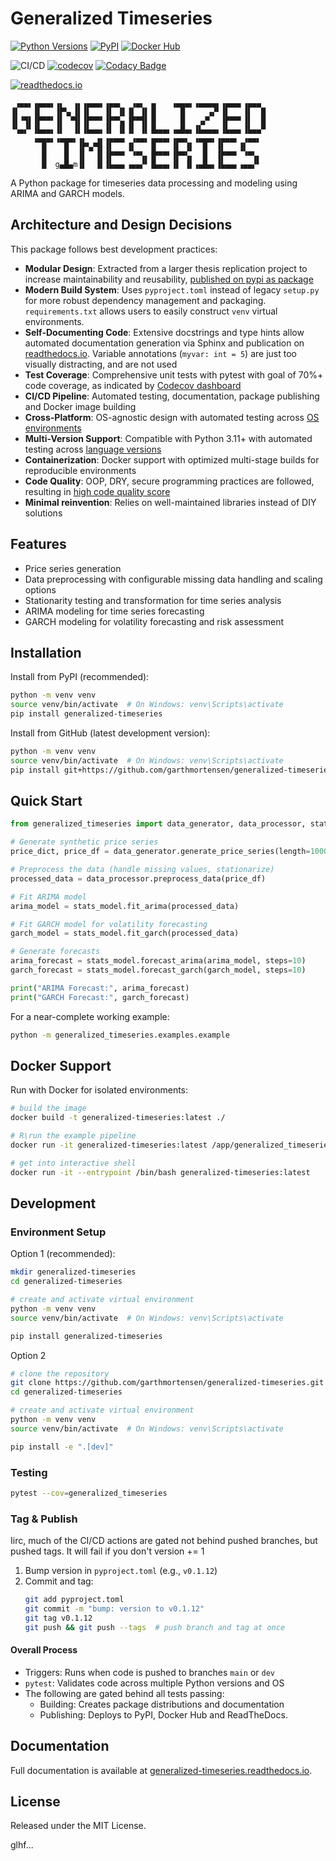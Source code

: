 # Generalized Timeseries

[![Python Versions](https://img.shields.io/pypi/pyversions/generalized-timeseries)]((https://pypi.org/project/generalized-timeseries/))
[![PyPI](https://img.shields.io/pypi/v/generalized-timeseries?color=blue&label=PyPI)](https://pypi.org/project/generalized-timeseries/)
[![Docker Hub](https://img.shields.io/badge/Docker%20Hub-generalized--timeseries-blue)](https://hub.docker.com/r/goattheprofessionalmeower/generalized-timeseries)

![CI/CD](https://github.com/garthmortensen/garch/actions/workflows/execute_CICD.yml/badge.svg) 
[![codecov](https://codecov.io/gh/garthmortensen/generalized-timeseries/graph/badge.svg?token=L1L5OBSF3Z)](https://codecov.io/gh/garthmortensen/generalized-timeseries)
[![Codacy Badge](https://app.codacy.com/project/badge/Grade/a55633cfb8324f379b0b5ec16f03c268)](https://app.codacy.com/gh/garthmortensen/generalized-timeseries/dashboard?utm_source=gh&utm_medium=referral&utm_content=&utm_campaign=Badge_grade)

[![readthedocs.io](https://img.shields.io/readthedocs/generalized-timeseries)](https://generalized-timeseries.readthedocs.io/en/latest/)

```ascii
 ▗▄▄▖▗▄▄▄▖▗▖  ▗▖▗▄▄▄▖▗▄▄▖  ▗▄▖ ▗▖   ▗▄▄▄▖▗▄▄▄▄▖▗▄▄▄▖▗▄▄▄ 
▐▌   ▐▌   ▐▛▚▖▐▌▐▌   ▐▌ ▐▌▐▌ ▐▌▐▌     █     ▗▞▘▐▌   ▐▌  █
▐▌▝▜▌▐▛▀▀▘▐▌ ▝▜▌▐▛▀▀▘▐▛▀▚▖▐▛▀▜▌▐▌     █   ▗▞▘  ▐▛▀▀▘▐▌  █
▝▚▄▞▘▐▙▄▄▖▐▌  ▐▌▐▙▄▄▖▐▌ ▐▌▐▌ ▐▌▐▙▄▄▖▗▄█▄▖▐▙▄▄▄▖▐▙▄▄▖▐▙▄▄▀
     ▗▄▄▄▖▗▄▄▄▖▗▖  ▗▖▗▄▄▄▖ ▗▄▄▖▗▄▄▄▖▗▄▄▖ ▗▄▄▄▖▗▄▄▄▖ ▗▄▄▖
       █    █  ▐▛▚▞▜▌▐▌   ▐▌   ▐▌   ▐▌ ▐▌  █  ▐▌   ▐▌
       █    █  ▐▌  ▐▌▐▛▀▀▘ ▝▀▚▖▐▛▀▀▘▐▛▀▚▖  █  ▐▛▀▀▘ ▝▀▚▖
       █  g▄█▄m▐▌  ▐▌▐▙▄▄▖▗▄▄▞▘▐▙▄▄▖▐▌ ▐▌▗▄█▄▖▐▙▄▄▖▗▄▄▞▘
```

A Python package for timeseries data processing and modeling using ARIMA and GARCH models.

## Architecture and Design Decisions

This package follows best development practices:

- **Modular Design**: Extracted from a larger thesis replication project to increase maintainability and reusability, [published on pypi as package](https://pypi.org/project/generalized-timeseries/)
- **Modern Build System**: Uses `pyproject.toml` instead of legacy `setup.py` for more robust dependency management and packaging. `requirements.txt` allows users to easily construct `venv` virtual environments.
- **Self-Documenting Code**: Extensive docstrings and type hints allow automated documentation generation via Sphinx and publication on [readthedocs.io](https://generalized-timeseries.readthedocs.io/en/latest/). Variable annotations (`myvar: int = 5`) are just too visually distracting, and are not used
- **Test Coverage**: Comprehensive unit tests with pytest with goal of 70%+ code coverage, as indicated by [Codecov dashboard](https://app.codecov.io/gh/garthmortensen/generalized-timeseries)
- **CI/CD Pipeline**: Automated testing, documentation, package publishing and Docker image building
- **Cross-Platform**: OS-agnostic design with automated testing across [OS environments](https://github.com/garthmortensen/generalized-timeseries/blob/dev/.github/workflows/execute_CICD.yml#L21)
- **Multi-Version Support**: Compatible with Python 3.11+ with automated testing across [language versions](https://github.com/garthmortensen/generalized-timeseries/blob/dev/.github/workflows/execute_CICD.yml#L20)
- **Containerization**: Docker support with optimized multi-stage builds for reproducible environments
- **Code Quality**: OOP, DRY, secure programming practices are followed, resulting in [high code quality score](https://app.codacy.com/gh/garthmortensen/generalized-timeseries/dashboard)
- **Minimal reinvention**: Relies on well-maintained libraries instead of DIY solutions

## Features

- Price series generation
- Data preprocessing with configurable missing data handling and scaling options
- Stationarity testing and transformation for time series analysis
- ARIMA modeling for time series forecasting
- GARCH modeling for volatility forecasting and risk assessment

## Installation

Install from PyPI (recommended):

```bash
python -m venv venv
source venv/bin/activate  # On Windows: venv\Scripts\activate
pip install generalized-timeseries
```

Install from GitHub (latest development version):

```bash
python -m venv venv
source venv/bin/activate  # On Windows: venv\Scripts\activate
pip install git+https://github.com/garthmortensen/generalized-timeseries.git
```

## Quick Start

```python
from generalized_timeseries import data_generator, data_processor, stats_model

# Generate synthetic price series
price_dict, price_df = data_generator.generate_price_series(length=1000)

# Preprocess the data (handle missing values, stationarize)
processed_data = data_processor.preprocess_data(price_df)

# Fit ARIMA model
arima_model = stats_model.fit_arima(processed_data)

# Fit GARCH model for volatility forecasting
garch_model = stats_model.fit_garch(processed_data)

# Generate forecasts
arima_forecast = stats_model.forecast_arima(arima_model, steps=10)
garch_forecast = stats_model.forecast_garch(garch_model, steps=10)

print("ARIMA Forecast:", arima_forecast)
print("GARCH Forecast:", garch_forecast)
```

For a near-complete working example:

```bash
python -m generalized_timeseries.examples.example
```

## Docker Support

Run with Docker for isolated environments:

```bash
# build the image
docker build -t generalized-timeseries:latest ./

# R\run the example pipeline
docker run -it generalized-timeseries:latest /app/generalized_timeseries/examples/example.py

# get into interactive shell
docker run -it --entrypoint /bin/bash generalized-timeseries:latest
```

## Development

### Environment Setup

Option 1 (recommended):

```bash
mkdir generalized-timeseries
cd generalized-timeseries

# create and activate virtual environment
python -m venv venv
source venv/bin/activate  # On Windows: venv\Scripts\activate

pip install generalized-timeseries
```

Option 2

```bash
# clone the repository
git clone https://github.com/garthmortensen/generalized-timeseries.git
cd generalized-timeseries

# create and activate virtual environment
python -m venv venv
source venv/bin/activate  # On Windows: venv\Scripts\activate

pip install -e ".[dev]"
```

### Testing

```bash
pytest --cov=generalized_timeseries
```

### Tag & Publish

Iirc, much of the CI/CD actions are gated not behind pushed branches, but pushed tags. It will fail if you don't version += 1

1. Bump version in `pyproject.toml` (e.g., `v0.1.12`)
2. Commit and tag:
   ```bash
   git add pyproject.toml
   git commit -m "bump: version to v0.1.12"
   git tag v0.1.12
   git push && git push --tags  # push branch and tag at once
   ```

#### Overall Process

- Triggers: Runs when code is pushed to branches `main` or `dev`
- `pytest`: Validates code across multiple Python versions and OS
- The following are gated behind all tests passing:
    - Building: Creates package distributions and documentation
    - Publishing: Deploys to PyPI, Docker Hub and ReadTheDocs.

## Documentation

Full documentation is available at [generalized-timeseries.readthedocs.io](https://generalized-timeseries.readthedocs.io/en/latest/).

## License

Released under the MIT License.

glhf...
